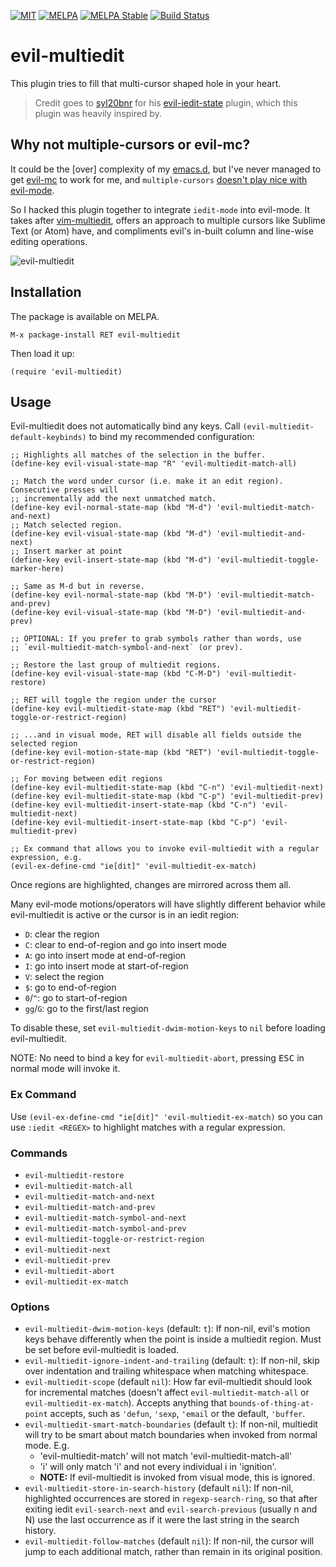 [![MIT](https://img.shields.io/badge/license-MIT-green.svg)](./LICENSE)
[![MELPA](http://melpa.org/packages/evil-multiedit-badge.svg)](http://melpa.org/#/evil-multiedit)
[![MELPA Stable](http://stable.melpa.org/packages/evil-multiedit-badge.svg)](http://stable.melpa.org/#/evil-multiedit)
[![Build Status](https://travis-ci.org/hlissner/evil-multiedit.png?branch=master)](https://travis-ci.org/hlissner/evil-multiedit)

# evil-multiedit

This plugin tries to fill that multi-cursor shaped hole in your heart.

> Credit goes to [syl20bnr] for his [evil-iedit-state] plugin, which
> this plugin was heavily inspired by.

## Why not multiple-cursors or evil-mc?

It could be the [over] complexity of my [emacs.d], but I've never managed to get
[evil-mc] to work for me, and `multiple-cursors`
[doesn't play nice with evil-mode](https://github.com/magnars/multiple-cursors.el/issues/17).

So I hacked this plugin together to integrate `iedit-mode` into evil-mode. It
takes after [vim-multiedit], offers an approach to multiple cursors like Sublime
Text (or Atom) have, and compliments evil's in-built column and line-wise
editing operations.

![evil-multiedit](../screenshots/main.gif?raw=true)

## Installation

The package is available on MELPA.

`M-x package-install RET evil-multiedit`

Then load it up:

`(require 'evil-multiedit)`

## Usage

Evil-multiedit does not automatically bind any keys. Call
`(evil-multiedit-default-keybinds)` to bind my recommended configuration:

```elisp
;; Highlights all matches of the selection in the buffer.
(define-key evil-visual-state-map "R" 'evil-multiedit-match-all)

;; Match the word under cursor (i.e. make it an edit region). Consecutive presses will
;; incrementally add the next unmatched match.
(define-key evil-normal-state-map (kbd "M-d") 'evil-multiedit-match-and-next)
;; Match selected region.
(define-key evil-visual-state-map (kbd "M-d") 'evil-multiedit-and-next)
;; Insert marker at point
(define-key evil-insert-state-map (kbd "M-d") 'evil-multiedit-toggle-marker-here)

;; Same as M-d but in reverse.
(define-key evil-normal-state-map (kbd "M-D") 'evil-multiedit-match-and-prev)
(define-key evil-visual-state-map (kbd "M-D") 'evil-multiedit-and-prev)

;; OPTIONAL: If you prefer to grab symbols rather than words, use
;; `evil-multiedit-match-symbol-and-next` (or prev).

;; Restore the last group of multiedit regions.
(define-key evil-visual-state-map (kbd "C-M-D") 'evil-multiedit-restore)

;; RET will toggle the region under the cursor
(define-key evil-multiedit-state-map (kbd "RET") 'evil-multiedit-toggle-or-restrict-region)

;; ...and in visual mode, RET will disable all fields outside the selected region
(define-key evil-motion-state-map (kbd "RET") 'evil-multiedit-toggle-or-restrict-region)

;; For moving between edit regions
(define-key evil-multiedit-state-map (kbd "C-n") 'evil-multiedit-next)
(define-key evil-multiedit-state-map (kbd "C-p") 'evil-multiedit-prev)
(define-key evil-multiedit-insert-state-map (kbd "C-n") 'evil-multiedit-next)
(define-key evil-multiedit-insert-state-map (kbd "C-p") 'evil-multiedit-prev)

;; Ex command that allows you to invoke evil-multiedit with a regular expression, e.g.
(evil-ex-define-cmd "ie[dit]" 'evil-multiedit-ex-match)
```

Once regions are highlighted, changes are mirrored across them all.

Many evil-mode motions/operators will have slightly different behavior while
evil-multiedit is active or the cursor is in an iedit region:

* `D`: clear the region
* `C`: clear to end-of-region and go into insert mode
* `A`: go into insert mode at end-of-region
* `I`: go into insert mode at start-of-region
* `V`: select the region
* `$`: go to end-of-region
* `0`/`^`: go to start-of-region
* `gg`/`G`: go to the first/last region

To disable these, set `evil-multiedit-dwim-motion-keys` to `nil` before loading
evil-multiedit.

NOTE: No need to bind a key for `evil-multiedit-abort`, pressing <kbd>ESC</kbd>
in normal mode will invoke it.

### Ex Command

Use `(evil-ex-define-cmd "ie[dit]" 'evil-multiedit-ex-match)` so you can use
`:iedit <REGEX>` to highlight matches with a regular expression.

### Commands

* `evil-multiedit-restore`
* `evil-multiedit-match-all`
* `evil-multiedit-match-and-next`
* `evil-multiedit-match-and-prev`
* `evil-multiedit-match-symbol-and-next`
* `evil-multiedit-match-symbol-and-prev`
* `evil-multiedit-toggle-or-restrict-region`
* `evil-multiedit-next`
* `evil-multiedit-prev`
* `evil-multiedit-abort`
* `evil-multiedit-ex-match`

### Options

* `evil-multiedit-dwim-motion-keys` (default: `t`): If non-nil, evil's motion
  keys behave differently when the point is inside a multiedit region. Must be
  set before evil-multiedit is loaded.
* `evil-multiedit-ignore-indent-and-trailing` (default: `t`): If non-nil, skip
  over indentation and trailing whitespace when matching whitespace.
* `evil-multiedit-scope` (default `nil`): How far evil-multiedit should look for
  incremental matches (doesn't affect `evil-multiedit-match-all` or
  `evil-multiedit-ex-match`). Accepts anything that `bounds-of-thing-at-point`
  accepts, such as `'defun`, `'sexp`, `'email` or the default, `'buffer`.
* `evil-multiedit-smart-match-boundaries` (default `t`): If non-nil, multiedit
  will try to be smart about match boundaries when invoked from normal mode.
  E.g.
  + 'evil-multiedit-match' will not match 'evil-multiedit-match-all'
  + 'i' will only match 'i' and not every individual i in 'ignition'.
  * **NOTE:** If evil-multiedit is invoked from visual mode, this is ignored.
* `evil-multiedit-store-in-search-history` (default `nil`): If non-nil,
  highlighted occurrences are stored in `regexp-search-ring`, so that after
  exiting iedit `evil-search-next` and `evil-search-previous` (usually n and N)
  use the last occurrence as if it were the last string in the search history.
* `evil-multiedit-follow-matches` (default `nil`): If non-nil, the cursor will
  jump to each additional match, rather than remain in its original position.


[evil-mode]: https://bitbucket.org/lyro/evil/wiki/Home
[vim-multiedit]: https://github.com/hlissner/vim-multiedit
[syl20bnr]: https://github.com/syl20bnr
[evil-iedit-state]: https://github.com/syl20bnr/evil-iedit-state
[emacs.d]: https://github.com/hlissner/.emacs.d
[evil-mc]: https://github.com/gabesoft/evil-mc
